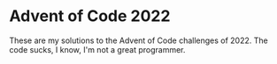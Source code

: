 # Advent of Code 2022

These are my solutions to the Advent of Code challenges of 2022. The code sucks, I know, I'm not a great programmer.
